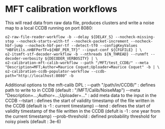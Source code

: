 
# MFT calibration workflows

This will read data from raw data file, produces clusters and write a noise map to a local CCDB running on port 8080:

```shell
o2-raw-file-reader-workflow -b --delay ${DELAY_S} --nocheck-missing-stop --nocheck-starts-with-tf --nocheck-packet-increment --nocheck-hbf-jump --nocheck-hbf-per-tf --detect-tf0 --configKeyValues "HBFUtils.nHBFPerTF=${HBF_PER_TF}" --input-conf ${CFGFILE} | \
o2-itsmft-stf-decoder-workflow -b --nthreads ${N_THREAD} --runmft --decoder-verbosity ${DECODER_VERBOSITY} | \
o2-calibration-mft-calib-workflow --path "/MFT/test_CCDB/" --meta "Description=MFT;Author=Maurice Coquet;Uploader=Maurice Coquet" -b | \
o2-calibration-ccdb-populator-workflow --ccdb-path="http://localhost:8080" -b
```

Additional options to the mft-calib DPL : 
	--path "/path/in/CCDB/" : defines path to write to in CCDB (default : "/MFT/Calib/NoiseMap")
	--meta "Description=...;Author=...;Uploader=..." : add meta data to the input in the CCDB
	--tstart <start timestamp> : defines the start of validity timestamp of the file written in the CCDB (default is -1 : current timestamp)
	--tend <end timestamp> : defines the start of validity timestamp of the file written in the CCDB (defult is -1 : one year from the current timestamp)
	--prob-threshold <proba> : defined probability threshold for noisy pixels (default : 3e-6) 

